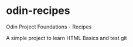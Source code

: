 # odin-recipes
Odin Project Foundations - Recipes

A simple project to learn HTML Basics and test git